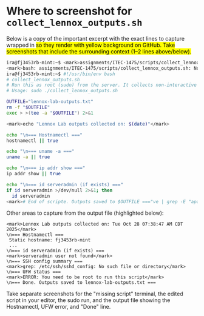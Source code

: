 # Where to screenshot for `collect_lennox_outputs.sh`

Below is a copy of the important excerpt with the exact lines to capture wrapped in <mark> so they render with yellow background on GitHub. Take screenshots that include the surrounding context (1–2 lines above/below).

```bash
ira@fj3453rb-mint:~$ <mark>assignments/ITEC-1475/scripts/collect_lennox_outputs.sh</mark>
<mark>bash: assignments/ITEC-1475/scripts/collect_lennox_outputs.sh: No such file or directory</mark>
ira@fj3453rb-mint:~$ #!/usr/bin/env bash
# collect_lennox_outputs.sh
# Run this as root (sudo) from the server. It collects non-interactive outputs into a log file
# Usage: sudo ./collect_lennox_outputs.sh

OUTFILE="lennox-lab-outputs.txt"
rm -f "$OUTFILE"
exec > >(tee -a "$OUTFILE") 2>&1

<mark>echo "Lennox Lab outputs collected on: $(date)"</mark>

echo "\n=== Hostnamectl ==="
hostnamectl || true

echo "\n=== uname -a ==="
uname -a || true

echo "\n=== ip addr show ==="
ip addr show || true

echo "\n=== id serveradmin (if exists) ==="
if id serveradmin >/dev/null 2>&1; then
  id serveradmin
<mark># End of scripte. Outputs saved to $OUTFILE ==="ve | grep -E "apache2|ssh|ufw" |</mark>
```

Other areas to capture from the output file (highlighted below):

```text
<mark>Lennox Lab outputs collected on: Tue Oct 28 07:38:47 AM CDT 2025</mark>
\n=== Hostnamectl ===
 Static hostname: fj3453rb-mint
 ...
\n=== id serveradmin (if exists) ===
<mark>serveradmin user not found</mark>
\n=== SSH config summary ===
<mark>grep: /etc/ssh/sshd_config: No such file or directory</mark>
\n=== UFW status ===
<mark>ERROR: You need to be root to run this script</mark>
\n=== Done. Outputs saved to lennox-lab-outputs.txt ===
```

Take separate screenshots for the "missing script" terminal, the edited script in your editor, the sudo run, and the output file showing the Hostnamectl, UFW error, and "Done" line.
